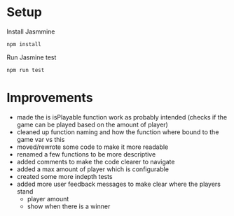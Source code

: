 Setup
=====================

Install Jasmmine

	npm install
	
Run Jasmine test

	npm run test

Improvements
=====================
  - made the is isPlayable function work as probably intended (checks if the game can be played based on the amount of player)
  - cleaned up function naming and how the function where bound to the game var vs this
  - moved/rewrote some code to make it more readable 
  - renamed a few functions to be more descriptive
  - added comments to make the code clearer to navigate
  - added a max amount of player which is configurable
  - created some more indepth tests
  - added more user feedback messages to make clear where the players stand
    - player amount
    - show when there is a winner


